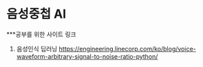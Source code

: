 # 음성중첩 AI

***공부를 위한 사이트 링크
1. 음성인식 딥러닝
https://engineering.linecorp.com/ko/blog/voice-waveform-arbitrary-signal-to-noise-ratio-python/
